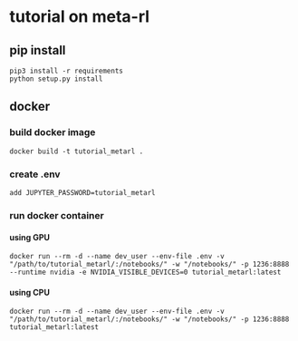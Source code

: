 # tutorial on meta-rl

## pip install
`pip3 install -r requirements`  <br /> 
`python setup.py install`

## docker
### build docker image
`docker build -t tutorial_metarl .`
### create .env
`add JUPYTER_PASSWORD=tutorial_metarl`
### run docker container
#### using GPU
`docker run --rm -d --name dev_user --env-file .env -v "/path/to/tutorial_metarl/:/notebooks/" -w "/notebooks/" -p 1236:8888  --runtime nvidia -e NVIDIA_VISIBLE_DEVICES=0 tutorial_metarl:latest`
#### using CPU
`docker run --rm -d --name dev_user --env-file .env -v "/path/to/tutorial_metarl/:/notebooks/" -w "/notebooks/" -p 1236:8888  tutorial_metarl:latest`

